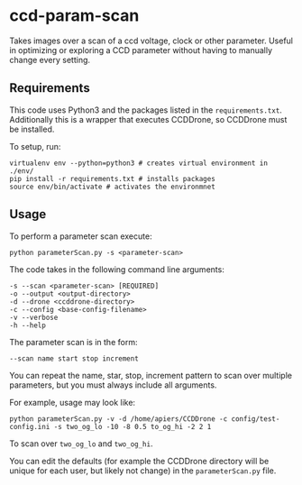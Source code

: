 # ccd-param-scan
Takes images over a scan of a ccd voltage, clock or other parameter. Useful in optimizing or exploring a CCD parameter without having to manually change every setting. 

## Requirements
This code uses Python3 and the packages listed in the `requirements.txt`. Additionally this is a wrapper that executes CCDDrone, so CCDDrone must be installed.

To setup, run:

```
virtualenv env --python=python3 # creates virtual environment in ./env/
pip install -r requirements.txt # installs packages
source env/bin/activate # activates the environmnet
```


## Usage

To perform a parameter scan execute:

```
python parameterScan.py -s <parameter-scan>
```

The code takes in the following command line arguments:
```
-s --scan <parameter-scan> [REQUIRED]
-o --output <output-directory>
-d --drone <ccddrone-directory>
-c --config <base-config-filename>
-v --verbose
-h --help
```

The parameter scan is in the form:
```
--scan name start stop increment
```
You can repeat the name, star, stop, increment pattern to scan over multiple parameters, but you must always include all arguments.

For example, usage may look like:

```
python parameterScan.py -v -d /home/apiers/CCDDrone -c config/test-config.ini -s two_og_lo -10 -8 0.5 to_og_hi -2 2 1
```

To scan over `two_og_lo` and `two_og_hi`.


You can edit the defaults (for example the CCDDrone directory will be unique for each user, but likely not change) in the `parameterScan.py` file. 
